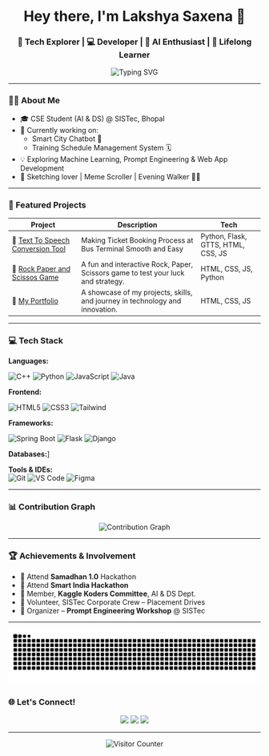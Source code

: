 <!-- Custom Logo Banner
<p align="center">
  <img src="https://github.com/rounak-jain01/My-Portfolio/blob/master/portfolio_images/WhatsApp%20Image%202024-01-10%20at%2017.56.53_2be75075.jpg" alt="Rounak Jain Logo" />
</p> -->

<h1 align="center">Hey there, I'm Lakshya Saxena 👋</h1>
<h3 align="center">🚀 Tech Explorer | 💻 Developer | 🧠 AI Enthusiast | 🎯 Lifelong Learner</h3>

<p align="center">
  <img src="https://readme-typing-svg.herokuapp.com?font=Fira+Code&duration=3000&pause=1000&color=00FFFF&center=true&vCenter=true&width=435&lines=Welcome+to+my+GitHub!;Always+learning+something+new.;Let’s+build+something+great+together!" alt="Typing SVG" />
</p>

---

### 🙋‍♂️ About Me

- 🎓 CSE Student (AI & DS) @ SISTec, Bhopal
- 🔭 Currently working on:
  - Smart City Chatbot 🤖
  - Training Schedule Management System 🗓️
- 💡 Exploring Machine Learning, Prompt Engineering & Web App Development
- 🎨 Sketching lover | Meme Scroller | Evening Walker 🚶‍♂️

---

### 🚀 Featured Projects

| Project                                                                                          | Description                                                                      | Tech                               |
| ------------------------------------------------------------------------------------------------ | -------------------------------------------------------------------------------- | ---------------------------------- |
| 🔹 [Text To Speech Conversion Tool](https://github.com/lakshyasaxena07/Text-to-Speech)           | Making Ticket Booking Process at Bus Terminal Smooth and Easy                    | Python, Flask, GTTS, HTML, CSS, JS |
| 🔹 [Rock Paper and Scissos Game](https://github.com/lakshyasaxena07/Rock-Paper-and-Scissor-Game) | A fun and interactive Rock, Paper, Scissors game to test your luck and strategy. | HTML, CSS, JS, Python              |
| 🔹 [My Portfolio](https://lakshyasaxena07.github.io/Portfolio/)                                  | A showcase of my projects, skills, and journey in technology and innovation.     | HTML, CSS, JS                      |

---

### 💻 Tech Stack

**Languages:**

![C++](https://img.shields.io/badge/C++-00599C?style=flat-square&logo=cplusplus&logoColor=white)
![Python](https://img.shields.io/badge/Python-3776AB?style=flat-square&logo=python&logoColor=white)
![JavaScript](https://img.shields.io/badge/JavaScript-F7DF1E?style=flat-square&logo=javascript&logoColor=black)
![Java](https://img.shields.io/badge/Java-007396?style=flat-square&logo=java&logoColor=white)

**Frontend:**

![HTML5](https://img.shields.io/badge/HTML5-E34F26?style=flat-square&logo=html5&logoColor=white)
![CSS3](https://img.shields.io/badge/CSS3-1572B6?style=flat-square&logo=css3&logoColor=white)
![Tailwind](https://img.shields.io/badge/Tailwind-1572B6?style=flat-square&logo=Tailwind&logoColor=Black)

**Frameworks:**

![Spring Boot](https://img.shields.io/badge/Spring%20Boot-6DB33F?style=flat-square&logo=Spring%20Boot&logoColor=white)
![Flask](https://img.shields.io/badge/Flask-000000?style=flat-square&logo=Flask&logoColor=white)
![Django](https://img.shields.io/badge/Django-092E20?style=flat-square&logo=Django&logoColor=white)

**Databases:**]

**Tools & IDEs:**  
![Git](https://img.shields.io/badge/Git-F05032?style=flat-square&logo=git&logoColor=white)
![VS Code](https://img.shields.io/badge/VS_Code-007ACC?style=flat-square&logo=visual-studio-code&logoColor=white)
![Figma](https://img.shields.io/badge/Figma-black?style=flat-square&logo=figma&logoColor=white)

---

<!--
### 📈 GitHub Stats

<p align="center">
  <img src="https://github-readme-stats.vercel.app/api?username=rounak-jain01&show_icons=true&theme=tokyonight&hide_border=true" alt="GitHub Stats" />
</p>

<p align="center">
  <img src="https://github-readme-streak-stats.herokuapp.com?user=rounak-jain01&theme=tokyonight&hide_border=true" alt="Streak Stats" />
</p>

<p align="center">
  <img src="https://github-readme-stats.vercel.app/api/top-langs/?username=rounak-jain01&layout=compact&theme=tokyonight&hide_border=true" alt="Top Languages" />
</p>

---
-->

### 📊 Contribution Graph

<p align="center">
  <img src="https://github-readme-activity-graph.vercel.app/graph?username=rounak-jain01&theme=tokyo-night&hide_border=true" alt="Contribution Graph"/>
</p>

---

### 🏆 Achievements & Involvement

- 🥇 Attend **Samadhan 1.0** Hackathon
- 🥇 Attend **Smart India Hackathon**
- 🤝 Member, **Kaggle Koders Committee**, AI & DS Dept.
- 🧠 Volunteer, SISTec Corporate Crew – Placement Drives
- 🧪 Organizer – **Prompt Engineering Workshop** @ SISTec

---

<div align="center">
  
![snake gif](https://github.com/rounak-jain01/rounak-jain01/blob/output/github-snake-dark.svg)
</div>

### 🌐 Let's Connect!

<p align="center">
  <a href="https://www.linkedin.com/in/lakshyasaxena07/"><img src="https://img.shields.io/badge/LinkedIn-blue?style=for-the-badge&logo=linkedin&logoColor=white" /></a>
  <a href="https://www.instagram.com/lakshya_saxena_08/"><img src="https://img.shields.io/badge/Instagram-purple?style=for-the-badge&logo=instagram&logoColor=white" /></a>
  <a href="mailto:lakshyasaxena74@gmail.com"><img src="https://img.shields.io/badge/Gmail-red?style=for-the-badge&logo=gmail&logoColor=white" /></a>
</p>

---

<p align="center">
  <img src="https://komarev.com/ghpvc/?username=rounak-jain01&label=Visitors&color=00ffff&style=flat" alt="Visitor Counter" />
</p>
